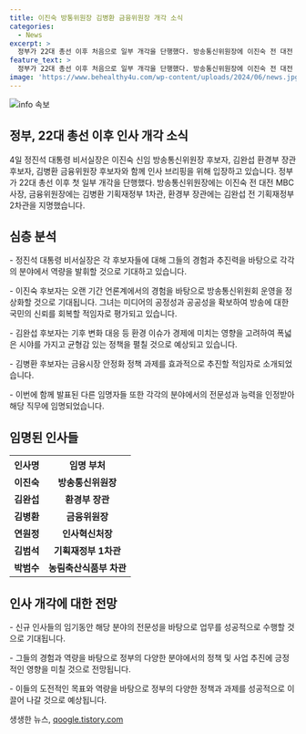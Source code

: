```yaml
---
title: 이진숙 방통위원장 김병환 금융위원장 개각 소식
categories:
  - News
excerpt: >
  정부가 22대 총선 이후 처음으로 일부 개각을 단행했다. 방송통신위원장에 이진숙 전 대전 MBC 사장, 금융위원장에 김병환 기획재정부 1차관, 환경부 장관에 김완섭 전 기획재정부 2차관을 지명했다. 정진석 대통령 비서실장은 이들 후보자들을 소개하며 공정성과 국민 신뢰 회복 등의 역할을 강조했다. 또한 다른 부처 인사도 발표되었다.
feature_text: >
  정부가 22대 총선 이후 처음으로 일부 개각을 단행했다. 방송통신위원장에 이진숙 전 대전 MBC 사장, 금융위원장에 김병환 기획재정부 1차관, 환경부 장관에 김완섭 전 기획재정부 2차관을 지명했다. 정진석 대통령 비서실장은 이들 후보자들을 소개하며 공정성과 국민 신뢰 회복 등의 역할을 강조했다. 또한 다른 부처 인사도 발표되었다.
image: 'https://www.behealthy4u.com/wp-content/uploads/2024/06/news.jpg'
---
```


<p><img src="https://www.behealthy4u.com/wp-content/uploads/2024/06/news.jpg" alt="info 속보" /></p>

<h2 data-ke-size="size26">정부, 22대 총선 이후 인사 개각 소식</h2>

<p data-ke-size="size16">4일 정진석 대통령 비서실장은 이진숙 신임 방송통신위원장 후보자, 김완섭 환경부 장관 후보자, 김병환 금융위원장 후보자와 함께 인사 브리핑을 위해 입장하고 있습니다. 정부가 22대 총선 이후 첫 일부 개각을 단행했다. 방송통신위원장에는 이진숙 전 대전 MBC 사장, 금융위원장에는 김병환 기획재정부 1차관, 환경부 장관에는 김완섭 전 기획재정부 2차관을 지명했습니다.</p>

<h2 data-ke-size="size24">심층 분석</h2>

<p data-ke-size="size16">- 정진석 대통령 비서실장은 각 후보자들에 대해 그들의 경험과 추진력을 바탕으로 각각의 분야에서 역량을 발휘할 것으로 기대하고 있습니다.</p>

<p data-ke-size="size16">- 이진숙 후보자는 오랜 기간 언론계에서의 경험을 바탕으로 방송통신위원회 운영을 정상화할 것으로 기대됩니다. 그녀는 미디어의 공정성과 공공성을 확보하여 방송에 대한 국민의 신뢰를 회복할 적임자로 평가되고 있습니다.</p>

<p data-ke-size="size16">- 김완섭 후보자는 기후 변화 대응 등 환경 이슈가 경제에 미치는 영향을 고려하여 폭넓은 시야를 가지고 균형감 있는 정책을 펼칠 것으로 예상되고 있습니다.</p>

<p data-ke-size="size16">- 김병환 후보자는 금융시장 안정화 정책 과제를 효과적으로 추진할 적임자로 소개되었습니다.</p>

<p data-ke-size="size16">- 이번에 함께 발표된 다른 임명자들 또한 각각의 분야에서의 전문성과 능력을 인정받아 해당 직무에 임명되었습니다.</p>

<h2 data-ke-size="size24">임명된 인사들</h2>

<table>
  <tr>
    <th>인사명</th>
    <th>임명 부처</th>
  </tr>
  <tr>
    <td style="text-align: center; height: 17px;"><b>이진숙</b></td>
    <td style="text-align: center; height: 17px;"><b>방송통신위원장</b></td>
  </tr>
  <tr>
    <td style="text-align: center; height: 17px;"><b>김완섭</b></td>
    <td style="text-align: center; height: 17px;"><b>환경부 장관</b></td>
  </tr>
  <tr>
    <td style="text-align: center; height: 17px;"><b>김병환</b></td>
    <td style="text-align: center; height: 17px;"><b>금융위원장</b></td>
  </tr>
  <tr>
    <td style="text-align: center; height: 17px;"><b>연원정</b></td>
    <td style="text-align: center; height: 17px;"><b>인사혁신처장</b></td>
  </tr>
  <tr>
    <td style="text-align: center; height: 17px;"><b>김범석</b></td>
    <td style="text-align: center; height: 17px;"><b>기획재정부 1차관</b></td>
  </tr>
  <tr>
    <td style="text-align: center; height: 17px;"><b>박범수</b></td>
    <td style="text-align: center; height: 17px;"><b>농림축산식품부 차관</b></td>
  </tr>
</table>

<h2 data-ke-size="size24">인사 개각에 대한 전망</h2>

<p data-ke-size="size16">- 신규 인사들의 임기동안 해당 분야의 전문성을 바탕으로 업무를 성공적으로 수행할 것으로 기대됩니다.</p>

<p data-ke-size="size16">- 그들의 경험과 역량을 바탕으로 정부의 다양한 분야에서의 정책 및 사업 추진에 긍정적인 영향을 미칠 것으로 전망됩니다.</p>

<p data-ke-size="size16">- 이들의 도전적인 목표와 역량을 바탕으로 정부의 다양한 정책과 과제를 성공적으로 이끌어 나갈 것으로 예상됩니다.</p>
생생한 뉴스, <a href="https://qoogle.tistory.com" rel="dofollow">qoogle.tistory.com</a>


